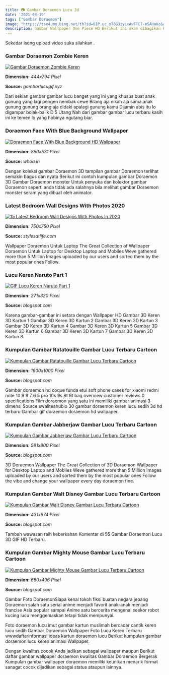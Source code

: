 ```yaml
---
title: 📷 Gambar Doraemon Lucu 3d
date: '2021-08-19'
tags: ["Gambar Doraemon"]
image: "https://tse4.mm.bing.net/th?id=OIP.uc_oT8G3iyLxAwFTC7-e5AHaKc&amp;pid=15.1"
description: Gambar Wallpaper One Piece HD Berikut ini akan dibagikan koleksi gambar One Piece HD yang lucu keren dan bagus termasuk wallpaper One Piece 3D paling keren 1
---
```




Sekedar iseng upload video suka silahkan .



### Gambar Doraemon Zombie Keren

[![Gambar Doraemon Zombie Keren](https://www.gambarlucugif.xyz/wp-content/uploads/2020/05/Doraemon-Wallpaper-Gambar-Wallpaper-ponsel-Ide-1.jpg)](https://www.gambarlucugif.xyz/wp-content/uploads/2020/05/Doraemon-Wallpaper-Gambar-Wallpaper-ponsel-Ide-1.jpg)


**Dimension:** _444x794 Pixel_ 

**Source:** _gambarlucugif.xyz_ 


Dari sekian gambar gambar lucu banget yang ini yang khusus buat anak gunung yang lagi pengen nembak cewe Bilang aja nikah aja sama anak gunung gunung orang aja didaki apalagi gunung kamu Dijamin abis itu lo digampar bolak-balik D 5 Utang Nah dari gambar gambar lucu terbaru kasih ini ke temen lo yang hobinya ngutang biar.


### Doraemon Face With Blue Background Wallpaper

[![Doraemon Face With Blue Background HD Wallpaper](http://www.whoa.in/20140224-Whoa/Doraemon-Face-with-Blue-Background-HD-Wallpaper.jpg)](http://www.whoa.in/20140224-Whoa/Doraemon-Face-with-Blue-Background-HD-Wallpaper.jpg)


**Dimension:** _850x531 Pixel_ 

**Source:** _whoa.in_ 


Dengan koleksi gambar Doraemon 3D tampilan gambar Doraemon terlihat semakin bagus dan nyata Berikut ini contoh kumpulan gambar Doraemon 3D Gambar Doraemon monster Untuk penyuka dan kolektor gambar Doraemon seperti anda tidak ada salahnya bila melihat gambar Doraemon monster seram yang dibuat oleh animator.


### Latest Bedroom Wall Designs With Photos 2020

[![15 Latest Bedroom Wall Designs With Photos In 2020](https://ae01.alicdn.com/kf/HTB1dn9THVXXXXcAXpXXq6xXFXXXI/Japanese-anime-font-b-Wallpaper-b-font-font-b-Doraemon-b-font-Wall-Mural-Cartoon-Photo.jpg)](https://ae01.alicdn.com/kf/HTB1dn9THVXXXXcAXpXXq6xXFXXXI/Japanese-anime-font-b-Wallpaper-b-font-font-b-Doraemon-b-font-Wall-Mural-Cartoon-Photo.jpg)


**Dimension:** _750x750 Pixel_ 

**Source:** _stylesatlife.com_ 


Wallpaper Doraemon Untuk Laptop The Great Collection of Wallpaper Doraemon Untuk Laptop for Desktop Laptop and Mobiles Weve gathered more than 5 Million Images uploaded by our users and sorted them by the most popular ones Follow.


###  Lucu Keren Naruto Part 1

[![GIF Lucu  Keren Naruto Part 1](http://3.bp.blogspot.com/-Nxe4L6B0YRo/UoApvN2QJiI/AAAAAAAAAiw/HtC28q2DUKg/s1600/Gambar-bergerak-naruto-09.gif)](http://3.bp.blogspot.com/-Nxe4L6B0YRo/UoApvN2QJiI/AAAAAAAAAiw/HtC28q2DUKg/s1600/Gambar-bergerak-naruto-09.gif)


**Dimension:** _271x320 Pixel_ 

**Source:** _blogspot.com_ 


Karena gambar-gambar ini setara dengan Wallpaper HD Gambar 3D Keren 3D Kartun 1 Gambar 3D Keren 3D Kartun 2 Gambar 3D Keren 3D Kartun 3 Gambar 3D Keren 3D Kartun 4 Gambar 3D Keren 3D Kartun 5 Gambar 3D Keren 3D Kartun 6 Gambar 3D Keren 3D Kartun 7 Gambar 3D Keren 3D Kartun 8.


### Kumpulan Gambar Ratatouille Gambar Lucu Terbaru Cartoon 

[![Kumpulan Gambar Ratatouille  Gambar Lucu Terbaru Cartoon ](http://2.bp.blogspot.com/-tC0jSZb9d0E/U8QSpdbeP9I/AAAAAAAAEYM/2mtmvjMrXJ0/s1600/5TGAM8zTx.jpg)](http://2.bp.blogspot.com/-tC0jSZb9d0E/U8QSpdbeP9I/AAAAAAAAEYM/2mtmvjMrXJ0/s1600/5TGAM8zTx.jpg)


**Dimension:** _1600x1000 Pixel_ 

**Source:** _blogspot.com_ 


Gambar doraemon hd coque funda etui soft phone cases for xiaomi redmi note 10 9 8 7 6 5 pro 10s 9s 8t 9t bag overview customer reviews 0 specifications Film doraemon yang satu ini memiliki gambar animasi 3 dimensi Source swallteahubio 30 gambar doraemon keren lucu sedih 3d hd terbaru Gambar gif doraemon doraemon hd wallpaper.


### Kumpulan Gambar Jabberjaw Gambar Lucu Terbaru Cartoon 

[![Kumpulan Gambar Jabberjaw  Gambar Lucu Terbaru Cartoon ](https://1.bp.blogspot.com/-rJZgQuTIMVg/U8gOp5zKgRI/AAAAAAAAF78/RpAZl1MX3uI/s1600/jabberjaw-streetshark-color2.jpg)](https://1.bp.blogspot.com/-rJZgQuTIMVg/U8gOp5zKgRI/AAAAAAAAF78/RpAZl1MX3uI/s1600/jabberjaw-streetshark-color2.jpg)


**Dimension:** _581x800 Pixel_ 

**Source:** _blogspot.com_ 


3D Doraemon Wallpaper The Great Collection of 3D Doraemon Wallpaper for Desktop Laptop and Mobiles Weve gathered more than 5 Million Images uploaded by our users and sorted them by the most popular ones Follow the vibe and change your wallpaper every day doraemon fine.


### Kumpulan Gambar Walt Disney Gambar Lucu Terbaru Cartoon 

[![Kumpulan Gambar Walt Disney  Gambar Lucu Terbaru Cartoon ](http://1.bp.blogspot.com/-tjs0drK-9dY/U65VqRJ83yI/AAAAAAAACdY/8hKgJIr3hyo/s1600/Aurora.jpg)](http://1.bp.blogspot.com/-tjs0drK-9dY/U65VqRJ83yI/AAAAAAAACdY/8hKgJIr3hyo/s1600/Aurora.jpg)


**Dimension:** _431x674 Pixel_ 

**Source:** _blogspot.com_ 


Tambah wawasan raih keberkahan Komentar di 55 Gambar Doraemon Lucu 3D GIF HD Terbaru.


### Kumpulan Gambar Mighty Mouse Gambar Lucu Terbaru Cartoon 

[![Kumpulan Gambar Mighty Mouse  Gambar Lucu Terbaru Cartoon ](http://1.bp.blogspot.com/-NtQNicSwMa8/U6f-hGepnyI/AAAAAAAAByQ/Ug2DT3IweGg/s1600/1.jpg)](http://1.bp.blogspot.com/-NtQNicSwMa8/U6f-hGepnyI/AAAAAAAAByQ/Ug2DT3IweGg/s1600/1.jpg)


**Dimension:** _660x496 Pixel_ 

**Source:** _blogspot.com_ 



Gambar Foto DoraemonSiapa kenal tokoh fiksi buatan negara jepang Doraemon salah satu serial anime menjadi favorit anak-anak menjadi francise Asia popular sampai Anime satu bercerita mengenai seekor robot kucing lucu menggemaskan tetapi tidak mempunyai.


Foto doraemon lucu imut gambar kartun muslimah bercadar cantik keren lucu sedih Gambar Doraemon Wallpaper Foto Lucu Keren Terbaru wwwdaftarinformasi ideas kartun doraemon lucu Berikut kumpulan gambar doraemon lucu keren animasi Wallpaper.


Dengan kwalitas cocok Anda jadikan sebagai wallpaper maupun Berikut daftar gambar wallpaper doraemon kwalitas Gambar Doraemon Bergerak Kumpulan gambar wallpaper doraemon memiliki keunikan menarik format sanagat cocok dijadikan sebagai status ataupun lainnya.




